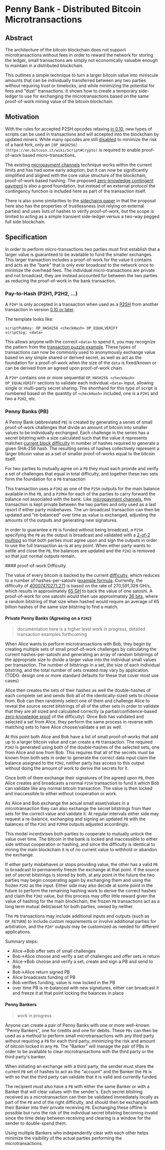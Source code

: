 # Penny Bank - Distributed Bitcoin Microtransactions

## Abstract

The architecture of the bitcoin blockchain does not support microtransactions without fees in order to reward the network for storing the ledger, small transactions are simply not economically valuable enough to maintain in a distributed blockchain.

This outlines a simple technique to turn a larger bitcoin value into miniscule amounts that can be individually transferred between any two parties without requiring trust or timelocks, and while minimizing the potential for fees and "dust" transactions.  It shows how to create a temporary side-ledger to use for exchanging the microtransactions based on the same proof-of-work mining value of the bitcoin blockchain.

## Motivation

With the rules for accepted P2SH opcodes relaxing [in 0.10](https://github.com/bitcoin/bitcoin/pull/4365), new types of scripts can be used in transactions and will accepted into the blockchain by updated miners.  While many opcodes are still [disabled](https://en.bitcoin.it/wiki/Script#Words) to minimize the risk of a hard fork, only an `[OP_HASH256](https://en.bitcoin.it/wiki/Script#Crypto)` is required to enable proof-of-work based micro-transactions.

The existing [micropayment channels](https://en.bitcoin.it/wiki/Contracts#Example_7:_Rapidly-adjusted_.28micro.29payments_to_a_pre-determined_party) technique works within the current limits and has had some early adoption, but it can now be significantly simplified and aligned with the core value structure of the blockchain, proof-of-work based hashing. The proposed [zero-knowledge contingent payment](https://en.bitcoin.it/wiki/Zero_Knowledge_Contingent_Payment) is also a good foundation, but instead of an external protocol the contingency function is included here as part of the transaction itself.

There is also some similarities to the [sidechains paper](http://www.blockstream.com/sidechains.pdf) in that the proposal here also has the properties of trustlessness (not relying on external parties) and uses lists of hashes to verify proof-of-work, but the scope is limited to acting as a simple transient side-ledger versus a two-way pegged full side blockchain.

## Specification

In order to perform micro-transactions two parties must first establish that a larger value is guaranteed to be available to fund the smaller exchanges.  This larger transaction includes a proof-of-work for the value it contains and acts as the "bank" that is only ever broadcast to the network once to minimize the overhead fees.  The individual micro-transactions are private and not broadcast, they are instead accounted for between the two parties as reducing the proof-of-work in the bank transaction.

### Pay-to-Hash (P2H1, P2H2, ...)

A `P2H*` is only accepted in a transaction when used as a [P2SH](https://en.bitcoin.it/wiki/Pay_to_script_hash) from another transaction in version [0.10 or later](https://github.com/bitcoin/bitcoin/pull/4365).

The template looks like:
```
scriptPubKey: OP_HASH256 <checkHash> OP_EQUALVERIFY
scriptSig: <data>
```
This allows anyone with the correct `<data>` to spend it, you may recognize the pattern from the [transaction puzzle example](https://en.bitcoin.it/wiki/Script#Transaction_puzzle).  These types of transactions can now be commonly used to anonymously exchange value based on any simple shared or derived secret, as well as act as the foundation for a proof-of-work when the size of the `data` is fixed/known or can be derived from an agreed upon proof-of-work chain.

A `P2H*` contains one or more sequential `OP_HASH256 <checkHash> OP_EQUALVERIFY` sections to validate each individual `<data>` input, allowing single or multi-party secret sharing. The shorthand for this type of script is numbered based on the quantity of `<checkHash>` included, one is a `P2H1` and two a `P2H2`, etc.


### Penny Banks (PB)

A Penny Bank (abbreviated `PB`) is created by generating a series of small proof-of-work challenges that divide an amount of bitcoin into smaller values to be individually exchanged.  Each challenge in the series has a secret bitstring with a size calculated such that the value it represents matches [current block difficulty](#difficulty) in number of hashes required to generate a given SHA-256 hash. The resulting series of hashes collectively represent a larger bitcoin value as a set of smaller proof-of-works equal to the bitcoin itself.

For two parties to mutually agree on a `PB` they must each provide and verify a set of challenges that equal in total difficulty, and together these two sets form the foundation for a `PB` transaction

This transaction uses a `P2H2` as one of the `P2SH` outputs for the main balance available in the `PB`, and a `P2PKH` for each of the parties to carry forward the balance not associated with the bank.  Like [micropayment channels](https://en.bitcoin.it/wiki/Contracts#Example_7:_Rapidly-adjusted_.28micro.29payments_to_a_pre-determined_party), this transaction is kept private between the two parties and only used as a last resort if either party misbehaves.  The un-broadcast transaction can then be updated and "re-balanced" over time as value is exchanged, adjusting the amounts of the outputs and generating new signatures.

In order to guarantee a `PB` is funded without being broadcast, a `P2SH` specifying the `PB` as the output is broadcast and validated with a [2-of-2 multisig](https://bitcoin.org/en/developer-guide#multisig) so that both parties must agree upon and sign the outputs in order to use the full transaction as-is at any point. When either party wants to settle and close the `PB`, the balances are updated and the `P2H2` is removed so that just normal outputs remain.


<a name="difficulty" />
#### proof-of-work Difficulty

The value of every bitcoin is backed by the current [difficulty](https://en.bitcoin.it/wiki/Difficulty), which reduces to a number of hashes-per-satoshi ([example formula](http://bitcoin.stackexchange.com/questions/12013/how-many-hashes-create-one-bitcoin/12030#12030).  Currently, the difficulty of [40007470271.271](https://bitcoinwisdom.com/bitcoin/difficulty) is based on the rate of 270,591,326 GH/s, which results in approximately [65 GH](https://www.google.com/#q=((270%2C591%2C326+*+60+*+10)+%2F+25)+%2F+100%2C000%2C000) to back the value of one satoshi.  A proof-of-work for one satoshi would then use approximately [36 bits](http://www.wolframalpha.com/input/?i=log_2%28%28%28270%2C591%2C326%2C000%2C000%2C000+*+60+*+10%29+%2F+25%29+%2F+100%2C000%2C000%29), where a random bitstring of that size when hashed would require an average of 65 billion hashes of the same size bitstring to find a match.

#### Private Penny Banks (Agreeing on a `P2H2`)

> documentation here is a higher level work in progress, detailed transaction examples forthcoming

When Alice wants to perform microtransactions with Bob, they begin by creating multiple sets of small proof-of-work challenges by calculating the current hashes-per-satoshi and generating an array of random bitstrings of the appropriate size to divide a larger value into the individual small values per transaction.  The number of bitstrings in a set, the size of each individual bitstring, and the total number of sets created may vary by application. (TODO: design one or more standard defaults for these that cover most use cases)

Alice then creates the sets of their hashes as well the double-hashes of each complete set and sends Bob all of the identically-sized sets to choose from.  Bob can then randomly select one of them and challenge Alice to reveal the source secret bitstrings of all of the other sets in order to validate that they are all sized and calculated correctly (a partial/confidence-based [zero-knowledge proof](http://en.wikipedia.org/wiki/Zero-knowledge_proof) of the difficulty).  Once Bob has validated and selected a set from Alice, they perform the same process in reverse with matching sets to have Alice choose/validate a set as well.

At this point both Alice and Bob have a list of small proof-of-works that add up to a larger bitcoin value and can create a `PB` transaction.  The required `P2H2` is generated using both of the double-hashes of the selected sets, one from Alice and one from Bob.  This requires that all of the secrets must be known from both sets in order to generate the correct data input claim the balance assigned to the `P2H2`, neither party has access to this output without doing the amount of work to derive the secrets for it.

Once both of them exchange their signatures of the agreed upon `PB`, then Alice creates and broadcasts a normal `P2SH` transaction to fund it which Bob can validate like any normal bitcoin transaction.  The value is then locked and inaccessible to either without cooperation or work.

As Alice and Bob exchange the actual small asset/values in a microtransaction they can also exchange the secret bitstrings from their sets for the correct value and validate it. At regular intervals either side may request a re-balance, exchanging and signing an updated `PB` with the balances of the `P2H2` and `P2PKH` outputs adjusted accordingly.

This model incentivises both parties to cooperate to mutually unlock the value over time.  The bitcoin in the bank is locked and inaccessible to either side without cooperation or hashing, and since the difficulty is identical to mining the main blockchain it is of no current value to withhold or abandon the exchange.

If either party misbehaves or stops providing value, the other has a valid `PB` to broadcast to permanently freeze the exchange at that point.  If the source set of secret bitstrings is stored by both, at any point in the future the two parties may begin cooperating again by exchanging them and using the frozen `P2H2` as the input.  Either side may also decide at some point in the future to perform the remaining hashing work to derive the correct hashes and claim the `P2H2` value, but this process may offer little reward given the value of hashing for the main blockchain, the frozen `PB` transactions act as a long term mutual debt/asset for both parties, owned by neither.

The `PB` transactions may include additional inputs and outputs (such as `OP_RETURN`) to include custom requirements or involve additional parties for arbitration, and the `P2H*` outputs may be customized as needed for different applications.

Summary steps:

* Alice->Bob offer sets of small challenges
* Bob->Alice choose and verify a set of challenges and offer sets in return
* Alice->Bob choose and verify a set, create and sign a PB and send to Bob
* Bob->Alice return signed PB
* Alice broadcasts funding of PB
* Bob verifies funding, value is now locked in the PB
* over time PB is re-balanced with new signatures, either can broadcast it and freeze it at that point locking the balances in place


#### Penny Bankers

> work in progress

Anyone can create a pair of Penny Banks with one or more well-known "Penny Bankers", one for credits and one for debits.  These `PBs` can then be used as a method to perform small microtransactions with any third party without requiring a `PB` for each third party, minimizing the risk and amount of bitcoin locked in any `PB`.  The "Banker" will manage the pair of PBs in order to be available to clear microtransactions with the third party or the third party's banker.

When initiating an exchange with a third party, the sender must share the current `PB` set of hashes to act as the "account" and the Banker the `PB` is with so that the third party can validate that it is valid and currently funded.

The recipient must also have a `PB` with either the same Banker or with a Banker that will clear values with the sender's. Each secret bitstring received as a microtransaction can then be validated immediately locally as part of the `PB` and of the right difficulty, and should then be exchanged with their Banker into their private receiving `PB`.  Exchanging these offline is possible but runs the risk of the individual secret bitstring becoming invalid since the time delay between receiving and clearing is a window for the sender to double-spend them.

Using multiple Bankers who independently clear with each other helps minimize the visibility of the actual parties performing the microtransactions.

